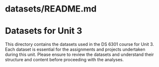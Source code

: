 # datasets/README.md

# Datasets for Unit 3

This directory contains the datasets used in the DS 6301 course for Unit 3. Each dataset is essential for the assignments and projects undertaken during this unit. Please ensure to review the datasets and understand their structure and content before proceeding with the analyses.